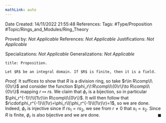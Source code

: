 ```yaml
---
mathLink: auto
---
```


<div class="topSpace"></div>

Date Created: 14/11/2022 21:55:48
References:
Tags: #Type/Proposition #Topic/Rings_and_Modules/Ring_Theory

Proved by: <i>Not Applicable</i>
References: <i>Not Applicable</i>
Justifications: <i>Not Applicable</i>

Specializations: <i>Not Applicable</i>
Generalizations: <i>Not Applicable</i>

``` ad-Proposition
title: Proposition.

Let $R$ be an integral domain. If $R$ is finite, then it is a field.

```

<i>Proof.</i> It suffices to show that $R$ is a division ring, so take $r\in R\comp\l\{0\r\}$ and consider the function $\phi_r\!:R\comp\l\{0\r\}\to R\comp\l\{0\r\}$ mapping $r\mapsto rs$. We claim that $\phi_r$ is a bijection, so in particular $\phi_r^{-1}\!\l(1\r)\in R\comp\l\{0\r\}$. It will then follow that $r\cdot\phi_r^{-1}\l(1\r)=\phi_r\l(\phi_r^{-1}\l(1\r)\r)=1$, so we are done. Indeed, $\phi_r$ is injective since if $rs_1=rs_2$, we see from $r\neq0$ that $s_1=s_2$. Since $R$ is finite, $\phi_r$ is also bijective and we are done.<span style="float:right;">$\blacksquare$</span>
